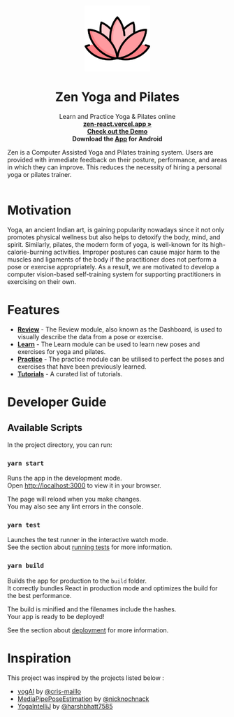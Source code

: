 <p align="center">
  <a href="#">
    
  </a>
  <p align="center">
   <img width="150" height="150" src="https://raw.githubusercontent.com/Maverick-2000/Zen-React/master/public/logo512.png" alt="Logo">
  </p>
  <h1 align="center"><b>Zen Yoga and Pilates</b></h1>
  <p align="center">
  Learn and Practice Yoga & Pilates online
    <br />
    <a href="https://zen-react.vercel.app/"><strong>zen-react.vercel.app »</strong></a>
    <br />
    <a href="https://youtu.be/HMg_S0wZCpE"><strong>Check out the Demo</strong></a>
    <br />
    <b>Download the <a href="https://github.com/Maverick-2000/Zen-React/releases">App</a> for Android</b>
   
    
    
  </p>
</p>
Zen is a Computer Assisted Yoga and Pilates training system. Users are provided with immediate feedback on their posture, performance, and areas in which they can improve. This reduces the necessity of hiring a personal yoga or pilates trainer.
<br/>
<br/>

# Motivation

Yoga, an ancient Indian art, is gaining popularity nowadays since it not only promotes physical wellness but also helps to detoxify the body, mind, and spirit. Similarly, pilates, the modern form of yoga, is well-known for its high-calorie-burning activities. Improper postures can cause major harm to the muscles and ligaments of the body if the practitioner does not perform a pose or exercise appropriately. As a result, we are motivated to develop a computer vision-based self-training system for supporting practitioners in exercising on their own.

# Features



- **[Review](#features)** - The Review module, also known as the Dashboard, is used to visually describe the data from a pose or exercise.
- **[Learn](#features)** - The Learn module can be used to learn new poses and exercises for yoga and pilates.
- **[Practice](#features)** - The practice module can be utilised to perfect the poses and exercises that have been previously learned.
- **[Tutorials](#features)** - A curated list of tutorials.


# Developer Guide

## Available Scripts

In the project directory, you can run:

### `yarn start`

Runs the app in the development mode.\
Open [http://localhost:3000](http://localhost:3000) to view it in your browser.

The page will reload when you make changes.\
You may also see any lint errors in the console.

### `yarn test`

Launches the test runner in the interactive watch mode.\
See the section about [running tests](https://facebook.github.io/create-react-app/docs/running-tests) for more information.

### `yarn build`

Builds the app for production to the `build` folder.\
It correctly bundles React in production mode and optimizes the build for the best performance.

The build is minified and the filenames include the hashes.\
Your app is ready to be deployed!

See the section about [deployment](https://facebook.github.io/create-react-app/docs/deployment) for more information.


# Inspiration

This project was inspired by the projects listed below :

- [yogAI](https://github.com/cris-maillo/yogAI) by [@cris-maillo](https://github.com/cris-maillo)
- [MediaPipePoseEstimation](https://github.com/nicknochnack/MediaPipePoseEstimation) by [@nicknochnack](https://github.com/nicknochnack)
- [YogaIntelliJ](https://github.com/harshbhatt7585/YogaIntelliJ) by [@harshbhatt7585](https://github.com/harshbhatt7585)



